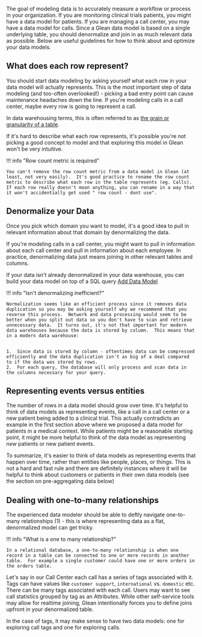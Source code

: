 The goal of modeling data is to accurately measure a workflow or process in your organization.  If you are monitoring clinical trials patients, you might have a data model for patients.  If you are managing a call center, you may have a data model for calls.  Since a Glean data model is based on a single underlying table, you should denormalize and join in as much relevant data as possible.  Below are useful guidelines for how to think about and optimize your data models.

## What does each row represent?

You should start data modeling by asking yourself what each row in your data model will actually represents.  This is the most important step of data modeling (and too-often overlooked!) - picking a bad entry point can cause maintenance headaches down the line.  If you're modeling calls in a call center, maybe every row is going to represent a call.

In data warehousing terms, this is often referred to as [the grain or granularity of a table](http://www.datamartist.com/data-granularity-avoid-going-against-the-grain).

If it's hard to describe what each row represents, it's possible you're not picking a good concept to model and that exploring this model in Glean won't be very intuitive.

!!! info "Row count metric is required"

    You can't remove the row count metric from a data model in Glean (at least, not very easily).  It's good practice to rename the row count metric to describe what each row in the table represents (eg. Calls).  If each row really doesn't mean anything, you can rename in a way that it won't accidentially get used " row count - dont use".

## Denormalize your Data

Once you pick which domain you want to model, it's a good idea to pull in relevant information about that domain by denormalizing the data.

If you're modeling calls in a call center, you might want to pull in information about each call center and pull in information about each employee.  In practice, denormalizing data just means joining in other relevant tables and columns.

If your data isn't already denormalized in your data warehouse, you can build your data model on top of a SQL query  [Add Data Model](../reference/data-modeling/add-data-model.md)

!!! info "Isn't denormalizing inefficient?"

    Normalization seems like an efficient process since it removes data duplication so you may be asking yourself why we recommend that you reverse this process.  Network and data processing would seem to be better when you split out data so you don't have to scan and retrieve unnecessary data.  It turns out, it's not that important for modern data warehouses because the data is stored by column.  This means that in a modern data warehouse:


    1.  Since data is stored by column - oftentimes data can be compressed efficiently and the data duplication isn't as big of a deal compared to if the data was stored by rows.
    2.  For each query, the database will only process and scan data in the columns necessary for your query.


## Representing events versus entities

The number of rows in a data model should grow over time.  It's helpful to think of data models as representing events, like a call in a call center or a new patient being added to a clinical trial.  This actually contradicts an example in the first section above where we proposed a data model for patients in a medical context.  While patients might be a reasonable starting point, it might be more helpful to think of the data model as representing *new* patients or new patient events.

To summarize, it's easier to think of data models as representing events that happen over time, rather than entities like people, places, or things.  This is not a hard and fast rule and there are definitely instances where it will be helpful to think about customers or patients in their own data models (see the section on pre-aggregating data below)

## Dealing with one-to-many relationships

The experienced data modeler should be able to deftly navigate one-to-many relationships (1) - this is where representing data as a flat, denormalized model can get tricky.

!!! info "What is a one to many relationship?"
    
    In a relational database, a one-to-many relationship is when one record in a table can be connected to one or more records in another table.  For example a single customer could have one or more orders in the orders table.
    

Let's say in our Call Center each call has a series of tags associated with it.  Tags can have values like `customer support`, `international` vs. `domestic` etc.  There can be many tags associated with each call.  Users may want to see call statistics grouped by tag as an Attributes.  While other self-service tools may allow for realtime joining, Glean intentionally forces you to define joins upfront in your denormalized table.

In the case of tags, it may make sense to have two data models: one for exploring call tags and one for exploring calls.
